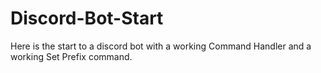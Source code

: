 # Discord-Bot-Start
Here is the start to a discord bot with a working Command Handler and a working Set Prefix command.
